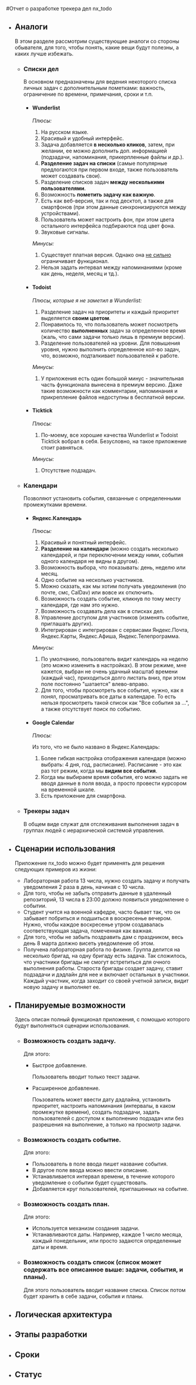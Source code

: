 #Отчет о разработке трекера дел nx_todo
+ ## Аналоги
    В этом разделе рассмотрим существующие аналоги со стороны обывателя, для того, чтобы понять, какие вещи будут полезны, а каких лучше избежать.
    
    + ### Списки дел

        В основном предназначены для ведения некоторого списка личных задач с дополнительным пометками: важность, ограничение по времени, примечания, сроки и т.п.

        + #### Wunderlist
        
            *Плюсы:*
            
            1. На русском языке.
            2. Красивый и удобный интерфейс.
            3. Задача добавляется **в несколько кликов**, затем, при желании, ее можно дополнить доп. информацией (подзадачи, напоминания, прикерпленные файлы и др.).
            4. **Разделение задач на списки** (самые популярные предлогаются при первом входе, также пользователь может создавать свои).
            5. Разделение списков задач **между несколькими пользователями**.
            6. Возможность **пометить задачу как важную**.
            7. Есть как веб-версия, так и под десктоп, а также для смартфонов (при этом данные синхронизируются между устройствами).
            8. Пользователь может настроить фон, при этом цвета остального интерфейса подбираются под цвет фона.
            9. Звуковые сигналы. 
            
            *Минусы:*
            
            1. Существует платная версия. Однако она [не сильно](https://www.wunderlist.com/ru/pro/) ограничивает функционал.
            2. Нельзя задать интервал между напоминаниями (кроме как день, неделя, месяц и тд.).
    
    
        + #### Todoist
    
            *Плюсы, которые я не заметил в Wunderlist:*
            
            1. Разделение задач на приоритеты и каждый приоритет выделяется **своим цветом**.
            2. Понравилось то, что пользователь может посмотреть количество **выполненных** задач за определенное время (жаль, что сами задачи только лишь в премиум версии).
            3. Разделение пользователей на уровни. Для повышения уровня, нужно выполнить определенное кол-во задач, что, возможно, подталкивает пользователей к работе.
    
            *Минусы:*

            1. У приложения есть один большой минус - значительная часть функционала вынесена в премиум версию. Даже такие возможности как комментарии, напоминания и прикрепление файлов недоступны в бесплатной версии.

        + #### Ticktick

            *Плюсы:*

            1. По-моему, все хорошие качества Wunderlist и Todoist Ticktick вобрал в себя. Безусловно, на такое приложение стоит равняться.

            *Минусы:*

            1. Отсутствие подзадач.

    + ### Календари

        Позволяют установить события, связанные с определенными промежутками времени.

        + ####  Яндекс.Календарь

            *Плюсы:*

            1. Красивый и понятный интерфейс.
            2. **Разделение на календари** (можно создать несколько календарей, и при переключении между ними, события одного календаря не видны в другом).
            3. Возможность выбора, что показывать: день, неделю или месяц.
            4. Одно событие на несколько участников.
            5. Можно сказать, как мы хотим получать уведомления (по почте, смс, CalDav) или вовсе их отключить.
            6. Возможность создать событие, кликнув по тому месту календаря, где нам это нужно.
            7. Возможность создавать дела как в списках дел.
            8. Управление доступом для участников (изменять событие, приглашать других).
            9. Интегрирован с интегрирован с сервисами Яндекс.Почта, Яндекс.Карты, Яндекс.Афиша, Яндекс.Телепрограмма.

            *Минусы:*

            1. По умолчанию, пользователь видит календарь на неделю (это можно изменить в настройках). В этом режиме, мне кажется, выбран не очень удачный масштаб времени (каждый час), приходиться долго листать вниз, при этом поле постоянно "шатается" влево-вправо. 
            2. Для того, чтобы просмотреть все события, нужно, как я понял, просматривать все даты в календаре. То есть нельзя просмотреть такой список как "Все события за ...", а также отсутствует поиск по событию.

        + #### Google Calendar

            *Плюсы:*
            
            Из того, что не было названо в Яндекс.Календарь:

            1. Более гибкая настройка отображения календаря (можно выбрать: 4 дня, год, расписание). Расписание - это как раз тот режим, когда мы **видим все события**.
            2. Когда мы выбираем время события, его можно задать не вводя данные в поля ввода, а просто провести курсором на временной шкале.
            3. Есть приложение для смартфона.

    + ### Трекеры задач

        В общем виде служат для отслеживания выполнения задач в группах людей с иерархической системой управления.

+ ## Сценарии использования

    Приложение nx_todo можно будет применять для решения следующих примеров из жизни:

    + Лабораторная работа 13 числа, нужно создать задачу и получать уведомления 2 раза в день, начиная с 10 числа.
    + Для того, чтобы не забыть отправить данные в удаленный репозиторий, 13 числа в 23:00 должно появиться уведомление о событии.
    + Студент учится на военной кафедре, часто бывает так, что он забывает побриться и подшиться в воскресенье вечером. Нужно, чтобы каждое воскресенье утром создавалась соответствующая задача, помеченная как важная.
    + Для того, чтобы не забыть поздравить дам с праздником, весь день 8 марта должно висеть уведомление об этом.
    + Получена лабораторная работа по физике. Группа делится на несколько бригад, на одну бригаду есть задача. Так сложилось, что участники бригады не смогут встретиться для очного выполнения работы. Староста бригады создает задачу, ставит подзадачи и дэдлайн для нее и включает остальных в участники. Каждый участник, когда заходит со своей учетной записи, видит новую задачу и выполняет ее.

+ ## Планируемые возможности

    Здесь описан полный функционал приложения, с помощью которого будут выполняться сценарии использования.

    + ### Возможность создать задачу.

        Для этого:
        
        + Быстрое добавление.

            Пользователь вводит только текст задачи.

        + Расширенное добавление.
        
            Поьзователь может ввести дату дэдлайна, установить приоритет, настроить напоминания (интервалы, в каком промежутке времени), создать подзадачи, задать пользователей с доступом к выполнению подзадач или без разрешения на выполнение, а только на просмотр задачи.

    + ### Возможность создать событие.

        Для этого:
        
        + Пользователь в поле ввода пишет название события.
        + В другое поле ввода можно ввести описание.
        + Устанавливается интервал времени, в течение которого уведомление о событии будет существовать.
        + Добавляется круг пользователей, приглашенных на событие.

    + ### Возможность создать план.

        Для этого:
        
        + Используется механизм создания задачи.
        + Устанавливаются даты. Например, каждое 1 число месяца, каждый понедельник, или просто задаются определенные даты и время.

    + ### Возможность создать список (список может содержать все описанное выше: задачи, события, и планы).

        Для этого пользователь вводит название списка. Список потом будет хранить в себе задачи, события и планы.
   

+ ## Логическая архитектура
+ ## Этапы разработки
+ ## Сроки
+ ## Статус
